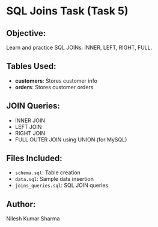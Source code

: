# SQL Joins Task (Task 5)

## Objective:
Learn and practice SQL JOINs: INNER, LEFT, RIGHT, FULL.

## Tables Used:
- **customers**: Stores customer info
- **orders**: Stores customer orders

## JOIN Queries:
- INNER JOIN
- LEFT JOIN
- RIGHT JOIN
- FULL OUTER JOIN using UNION (for MySQL)

## Files Included:
- `schema.sql`: Table creation
- `data.sql`: Sample data insertion
- `joins_queries.sql`: SQL JOIN queries

## Author:
Nilesh Kumar Sharma
